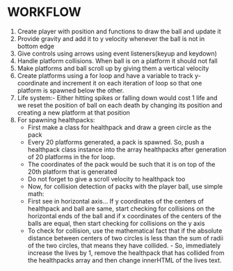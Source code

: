 # WORKFLOW

1. Create player with position and functions to draw the ball and update it
2. Provide gravity and add it to y velocity whenever the ball is not in bottom edge
3. Give controls using arrows using event listeners(keyup and keydown)
4. Handle platform collisions. When ball is on a platform it should not fall
5. Make platforms and ball scroll up by giving them a vertical velocity
6. Create platforms using a for loop and have a variable to track y-coordinate and increment it on each iteration of loop so that one platform is spawned below the other.
7. Life system:- Either hitting spikes or falling down would cost 1 life and we reset the position of ball on each death by changing its position and creating a new platform at that position
8. For spawning healthpacks:
   - First make a class for healthpack and draw a green circle as the pack
   - Every 20 platforms generated, a pack is spawned. So, push a healthpack class instance into the array healthpacks after generation of 20 platforms in the for loop.
   - The coordinates of the pack would be such that it is on top of the 20th platform that is generated
   - Do not forget to give a scroll velocity to healthpack too
   - Now, for collision detection of packs with the player ball, use simple math:
   - First see in horizontal axis... If y coordinates of the centers of healthpack and ball are same, start checking for collisions on the horizontal ends of the ball and if x coordinates of the centers of the balls are equal, then start checking for collisions on the y axis
   - To check for collision, use the mathematical fact that if the absolute distance between centers of two circles is less than the sum of radii of the two circles, that means they have collided. - So, immediately increase the lives by 1, remove the healthpack that has collided from the healthpacks array and then change innerHTML of the lives text.
